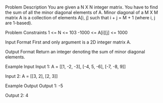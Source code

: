 Problem Description
You are given a N X N integer matrix. You have to find the sum of all the minor diagonal elements of A.
Minor diagonal of a M X M matrix A is a collection of elements A[i, j] such that i + j = M + 1 (where i, j are 1-based).

Problem Constraints
1 <= N <= 103
-1000 <= A[i][j] <= 1000

Input Format
First and only argument is a 2D integer matrix A.

Output Format
Return an integer denoting the sum of minor diagonal elements.

Example Input
Input 1:
 A = [[1, -2, -3],
      [-4, 5, -6],
      [-7, -8, 9]]

Input 2:
 A = [[3, 2],
      [2, 3]]

Example Output
Output 1:
 -5 

Output 2:
 4 